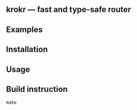 krokr — fast and type-safe router
-------------------------------------------------------------------------------


## Examples

## Installation

## Usage

## Build instruction

    make
